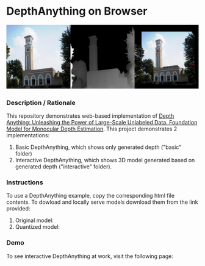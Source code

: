 # DepthAnything on Browser

<img src="img/screenshot.jpg" title="screenshot" alt="screenshot" style="text-align: center">


### **Description / Rationale**
This repository demonstrates web-based implementation of <a href="https://github.com/LiheYoung/Depth-Anything">Depth Anything: Unleashing the Power of Large-Scale Unlabeled Data. Foundation Model for Monocular Depth Estimation</a>. This project demonstrates 2 implementations:
1. Basic DepthAnything, which shows only generated depth ("basic" folder)
2. Interactive DepthAnything, which shows 3D model generated based on generated depth ("interactive" folder).

### **Instructions**
To use a DepthAnything example, copy the corresponding html file contents. To dowload and locally serve models download them from the link provided:
1. Original model:
2. Quantized model: 


### **Demo**
To see interactive DepthAnything at work, visit the following page: 
